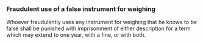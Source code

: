 ### Fraudulent use of a false instrument for weighing

Whoever fraudulently uses any instrument for weighing that he knows to be false shall be punished with imprisonment of either description for a term which may extend to one year, with a fine, or with both.
